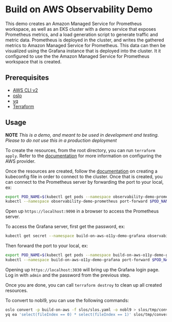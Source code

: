 # Build on AWS Observability Demo

This demo creates an Amazon Managed Service for Prometheus workspace, as
well as an EKS cluster with a demo service that exposes
Prometheus metrics, and a load generation script to generate traffic and
metric data. Prometheus is deployed in the cluster, and writes the gathered
metrics to Amazon Managed Service for Prometheus.  This data can then be
visualized using the Grafana instance that is deployed into the cluster. It
it configured to use the the Amazon Managed Service for Prometheus workspace
that is created.

## Prerequisites

- [AWS CLI v2](https://docs.aws.amazon.com/cli/latest/userguide/getting-started-install.html)
- [oslo](https://github.com/OpenSLO/oslo)
- [yq](https://github.com/mikefarah/yq)
- [Terraform](https://www.terraform.io/)

## Usage

**NOTE** *This is a demo, and meant to be used in development and testing.
Please to do not use this in a production deployment*

To create the resources, from the root directory, you can run
`terraform apply`. Refer to the
[documentation](https://registry.terraform.io/providers/hashicorp/aws/latest/docs)
for more information on configuring the AWS provider.

Once the resources are created, follow the
[documentation](https://docs.aws.amazon.com/eks/latest/userguide/create-kubeconfig.html)
on creating a kubeconfig file in order to connect to the cluster. Once that
is created, you can connect to the Prometheus server by forwarding the port
to your local, ex:

```bash
export POD_NAME=$(kubectl get pods --namespace observability-demo-prometheus -l "app=prometheus,component=server" -o jsonpath="{.items[0].metadata.name}")
kubectl --namespace observability-demo-prometheus port-forward $POD_NAME 9090
```

Open up `https://localhost:9090` in a browser to access the Prometheus server.

To access the Grafana server, first get the password, ex:

```bash
kubectl get secret --namespace build-on-aws-o11y-demo-grafana observability-demo-complete-grafana -o jsonpath="{.data.admin-password}" | base64 --decode ; echo
```

Then forward the port to your local, ex:

```bash
export POD_NAME=$(kubectl get pods --namespace build-on-aws-o11y-demo-grafana -l "app.kubernetes.io/name=grafana,app.kubernetes.io/instance=observability-demo-complete-grafana" -o jsonpath="{.items[0].metadata.name}")
kubectl --namespace build-on-aws-o11y-demo-grafana port-forward $POD_NAME 3000
```

Opening up `https://localhost:3030` will bring up the Grafana login page.
Log in with `admin` and the password from the previous step.

Once you are done, you can call `terraform destroy` to clean up all created
resources.

To convert to nobl9, you can use the following commands:

```bash
oslo convert -p build-on-aws -f slos/slos.yaml -o nobl9 > slos/tmp/converted-slo.yaml
yq ea 'select(fileIndex == 0) * select(fileIndex == 1)' slos/tmp/converted-slo.yaml slos/tmp/override.yaml > nobl9.yaml
```
